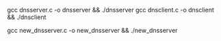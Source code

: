 gcc dnsserver.c -o dnsserver && ./dnsserver
gcc dnsclient.c -o dnsclient && ./dnsclient

gcc new_dnsserver.c -o new_dnsserver && ./new_dnsserver
